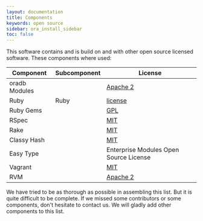 ```yaml
---
layout: documentation
title: Components
keywords: open source
sidebar: ora_install_sidebar
toc: false
---
```

This software contains and is build on and with other open source licensed software. These components where used:

| Component     | Subcomponent  |  License |
| ------------- | ------------- |----------|
| oradb Modules |               |  [Apache 2](http://www.apache.org/licenses/LICENSE-2.0) |
| Ruby          | Ruby          |  [license](http://www.ruby-lang.org/en/LICENSE.txt)|
| Ruby Gems     |               |  [GPL](http://www.gnu.org/licenses/gpl-2.0.html)     |
| RSpec         |               |  [MIT](http://www.opensource.org/licenses/mit-license.php)|
| Rake          |               |  [MIT](http://www.opensource.org/licenses/mit-license.php)|
| Classy Hash   |               |  [MIT](http://www.opensource.org/licenses/mit-license.php)|
| Easy Type     |               |  Enterprise Modules Open Source License | 
| Vagrant       |               |  [MIT](http://www.opensource.org/licenses/mit-license.php)|
| RVM           |               | [Apache 2](http://www.apache.org/licenses/LICENSE-2.0)

We have tried to be as thorough as possible in assembling this list. But it is quite difficult to be complete. If we missed some contributors or some components, don't hesitate to contact us. We will gladly add other components to this list.